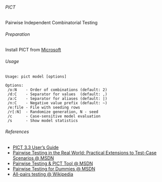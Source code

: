 ###### PICT
Pairwise Independent Combinatorial Testing

###### Preparation
Install PICT from [Microsoft](http://download.microsoft.com/download/f/5/5/f55484df-8494-48fa-8dbd-8c6f76cc014b/pict33.msi)

###### Usage
```batch
Usage: pict model [options]

Options:
 /o:N    - Order of combinations (default: 2)
 /d:C    - Separator for values  (default: ,)
 /a:C    - Separator for aliases (default: |)
 /n:C    - Negative value prefix (default: ~)
 /e:file - File with seeding rows
 /r[:N]  - Randomize generation, N - seed
 /c      - Case-sensitive model evaluation
 /s      - Show model statistics
```

###### References
* [PICT 3.3 User’s Guide](http://htmlpreview.github.io/?https://github.com/tatsuya/all-pairs/blob/master/official-user-guide.html)
* [Pairwise Testing in the Real World: Practical Extensions to Test-Case Scenarios @ MSDN](https://msdn.microsoft.com/en-us/library/cc150619.aspx)
* [Pairwise Testing & PICT Tool @ MSDN](http://blogs.msdn.com/b/nagasatish/archive/2006/11/30/pairwise-testing-pict-tool.aspx)
* [Pairwise Testing for Dummies @ MSDN](http://blogs.msdn.com/b/davfries/archive/2004/06/17/158900.aspx)
* [All-pairs testing @ Wikipedia](https://en.wikipedia.org/wiki/All-pairs_testing)
